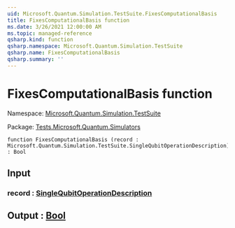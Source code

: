 ```yaml
---
uid: Microsoft.Quantum.Simulation.TestSuite.FixesComputationalBasis
title: FixesComputationalBasis function
ms.date: 3/26/2021 12:00:00 AM
ms.topic: managed-reference
qsharp.kind: function
qsharp.namespace: Microsoft.Quantum.Simulation.TestSuite
qsharp.name: FixesComputationalBasis
qsharp.summary: ''
---
```


# FixesComputationalBasis function

Namespace: [Microsoft.Quantum.Simulation.TestSuite](xref:Microsoft.Quantum.Simulation.TestSuite)

Package: [Tests.Microsoft.Quantum.Simulators](https://nuget.org/packages/Tests.Microsoft.Quantum.Simulators)




```qsharp
function FixesComputationalBasis (record : Microsoft.Quantum.Simulation.TestSuite.SingleQubitOperationDescription) : Bool
```


## Input

### record : [SingleQubitOperationDescription](xref:Microsoft.Quantum.Simulation.TestSuite.SingleQubitOperationDescription)





## Output : [Bool](xref:microsoft.quantum.lang-ref.bool)

